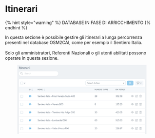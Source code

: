# Itinerari

{% hint style="warning" %}
DATABASE IN FASE DI ARRICCHIMENTO
{% endhint %}

In questa sezione è possibile gestire gli itinerari a lunga percorrenza presenti nel database OSM2CAI, come per esempio il Sentiero Italia.\
\
Solo gli amministratori, Referenti Nazionali o gli utenti abilitati possono operare in questa sezione.

<figure><img src="../../../.gitbook/assets/image (2) (1).png" alt=""><figcaption></figcaption></figure>
